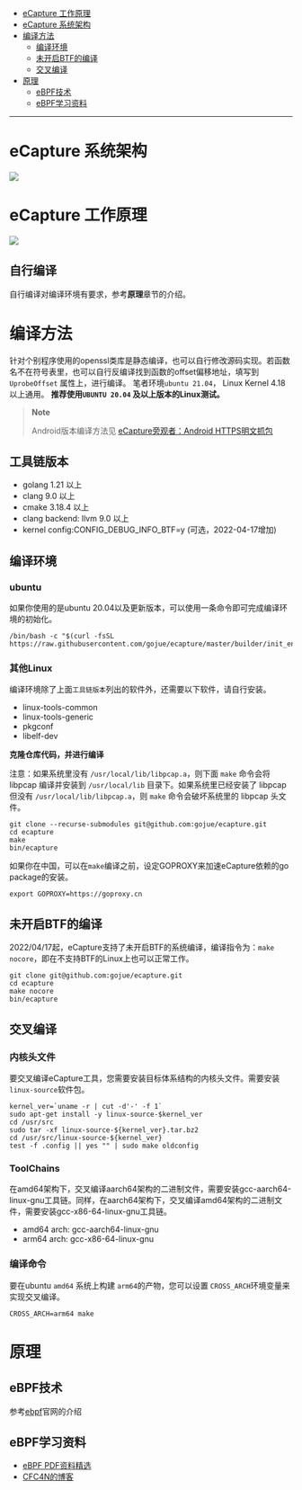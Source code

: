 <!-- MarkdownTOC autolink="true" -->

- [eCapture 工作原理](#ecapture-工作原理)
- [eCapture 系统架构](#ecapture-系统架构)
- [编译方法](#编译方法)
    - [编译环境](#编译环境)
    - [未开启BTF的编译](#未开启btf的编译)
    - [交叉编译](#交叉编译)
- [原理](#原理)
    - [eBPF技术](#ebpf技术)
    - [eBPF学习资料](#ebpf学习资料)
<!-- /MarkdownTOC -->
----

# eCapture 系统架构

![](./images/ecapture-architecture.png)

# eCapture 工作原理

![](./images/how-ecapture-works.png)

## 自行编译

自行编译对编译环境有要求，参考**原理**章节的介绍。

# 编译方法

针对个别程序使用的openssl类库是静态编译，也可以自行修改源码实现。若函数名不在符号表里，也可以自行反编译找到函数的offset偏移地址，填写到`UprobeOffset`
属性上，进行编译。
笔者环境`ubuntu 21.04`， Linux Kernel 4.18以上通用。
**推荐使用`UBUNTU 20.04` 及以上版本的Linux测试。**

> **Note**
>
> Android版本编译方法见 [eCapture旁观者：Android HTTPS明文抓包](https://mp.weixin.qq.com/s/KWm5d0uuzOzReRtr9PmuWQ)

## 工具链版本

* golang 1.21 以上
* clang 9.0 以上
* cmake 3.18.4 以上
* clang backend: llvm 9.0 以上
* kernel config:CONFIG_DEBUG_INFO_BTF=y (可选，2022-04-17增加)

## 编译环境

### ubuntu

如果你使用的是ubuntu 20.04以及更新版本，可以使用一条命令即可完成编译环境的初始化。

```shell
/bin/bash -c "$(curl -fsSL https://raw.githubusercontent.com/gojue/ecapture/master/builder/init_env.sh)"
```

### 其他Linux

编译环境除了上面`工具链版本`列出的软件外，还需要以下软件，请自行安装。

* linux-tools-common
* linux-tools-generic
* pkgconf
* libelf-dev

**克隆仓库代码，并进行编译**

注意：如果系统里没有 `/usr/local/lib/libpcap.a`，则下面 `make` 命令会将 libpcap
编译并安装到 `/usr/local/lib` 目录下。如果系统里已经安装了 libpcap 但没有
`/usr/local/lib/libpcap.a`，则 `make` 命令会破坏系统里的 libpcap 头文件。

```shell
git clone --recurse-submodules git@github.com:gojue/ecapture.git
cd ecapture
make
bin/ecapture
```

如果你在中国，可以在`make`编译之前，设定GOPROXY来加速eCapture依赖的go package的安装。

```shell
export GOPROXY=https://goproxy.cn
```

## 未开启BTF的编译

2022/04/17起，eCapture支持了未开启BTF的系统编译，编译指令为：`make nocore`，即在不支持BTF的Linux上也可以正常工作。

```shell
git clone git@github.com:gojue/ecapture.git
cd ecapture
make nocore
bin/ecapture
```

## 交叉编译

### 内核头文件

要交叉编译eCapture工具，您需要安装目标体系结构的内核头文件。需要安装`linux-source`软件包。

```shell
kernel_ver=`uname -r | cut -d'-' -f 1`
sudo apt-get install -y linux-source-$kernel_ver
cd /usr/src
sudo tar -xf linux-source-${kernel_ver}.tar.bz2
cd /usr/src/linux-source-${kernel_ver}
test -f .config || yes "" | sudo make oldconfig
```

### ToolChains

在amd64架构下，交叉编译aarch64架构的二进制文件，需要安装gcc-aarch64-linux-gnu工具链。同样，在aarch64架构下，交叉编译amd64架构的二进制文件，需要安装gcc-x86-64-linux-gnu工具链。

* amd64 arch: gcc-aarch64-linux-gnu
* arm64 arch: gcc-x86-64-linux-gnu

### 编译命令

要在ubuntu `amd64` 系统上构建 `arm64`的产物，您可以设置 `CROSS_ARCH`环境变量来实现交叉编译。

```shell
CROSS_ARCH=arm64 make
```

# 原理

## eBPF技术

参考[ebpf](https://ebpf.io)官网的介绍

## eBPF学习资料

* [eBPF PDF资料精选](https://github/gojue/ebpf-slide)
* [CFC4N的博客](https://www.cnxct.com)